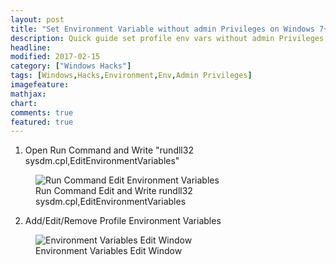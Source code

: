 ```yaml
---
layout: post
title: "Set Environment Variable without admin Privileges on Windows 7+"
description: Quick guide set profile env vars without admin Privileges on Windows 7+
headline: 
modified: 2017-02-15
category: ["Windows Hacks"]
tags: [Windows,Hacks,Environment,Env,Admin Privileges]
imagefeature: 
mathjax: 
chart: 
comments: true
featured: true
---
```


1. Open Run Command and Write "rundll32 sysdm.cpl,EditEnvironmentVariables"

<figure>
  <img src="{{ site.url }}/images/run-command-editEnvVars.png" alt="Run Command Edit Environment Variables">
  <figcaption>Run Command Edit and Write rundll32 sysdm.cpl,EditEnvironmentVariables</figcaption>
</figure>

2. Add/Edit/Remove Profile Environment Variables

<figure>
  <img src="{{ site.url }}/images/envVars-edit.png" alt="Environment Variables Edit Window">
  <figcaption>Environment Variables Edit Window</figcaption>
</figure>